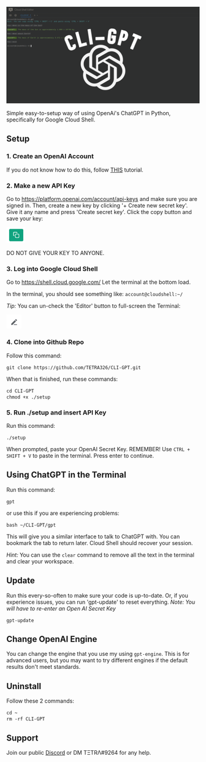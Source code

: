 ![CLI-GPT Image](/images/CLI-GPT3.png)

Simple easy-to-setup way of using OpenAi's ChatGPT in Python, specifically for Google Cloud Shell.

## Setup
### 1. Create an OpenAI Account
If you do not know how to do this, follow [THIS](https://www.youtube.com/watch?v=0b49O19FyC8) tutorial.

### 2. Make a new API Key
Go to https://platform.openai.com/account/api-keys and make sure you are signed in. Then, create a new key by clicking '+ Create new secret key'.
Give it any name and press 'Create secret key'. Click the copy button and save your key:

![Copy button image](/images/copy.png)

DO NOT GIVE YOUR KEY TO ANYONE.

### 3. Log into Google Cloud Shell
Go to https://shell.cloud.google.com/
Let the terminal at the bottom load.

In the terminal, you should see something like: `account@cloudshell:~/`

*Tip:*
You can un-check the 'Editor' button to full-screen the Terminal:

![Close-Editor](/images/pencil.png)

### 4. Clone into Github Repo
Follow this command:
```
git clone https://github.com/TETRA326/CLI-GPT.git
```
When that is finished, run these commands:
```
cd CLI-GPT
chmod +x ./setup
```

### 5. Run ./setup and insert API Key
Run this command:
```
./setup
```
When prompted, paste your OpenAI Secret Key. REMEMBER! Use `CTRL + SHIFT + V` to paste in the terminal.
Press enter to continue.

## Using ChatGPT in the Terminal

Run this command:
```
gpt
```
or use this if you are experiencing problems:
```
bash ~/CLI-GPT/gpt
```
This will give you a similar interface to talk to ChatGPT with. You can bookmark the tab to return later. Cloud Shell should recover your session.

*Hint:* You can use the `clear` command to remove all the text in the terminal and clear your workspace.

## Update
Run this every-so-often to make sure your code is up-to-date. Or, if you experience issues, you can run 'gpt-update' to reset everything. *Note: You will have to re-enter an Open AI Secret Key*
```
gpt-update
```

## Change OpenAI Engine
You can change the engine that you use my using `gpt-engine`. This is for advanced users, but you may want to try different engines if the default results don't meet standards.

## Uninstall
Follow these 2 commands:
```
cd ~
rm -rf CLI-GPT
```

## Support
Join our public [Discord](https://discord.gg/NCXRYSmx2a) or DM TΞTRΛ#9264 for any help.
